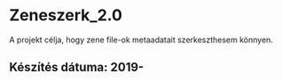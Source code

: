 # Zeneszerk_2.0
A projekt célja, hogy zene file-ok metaadatait szerkeszthesem könnyen.
## Készítés dátuma: 2019-
